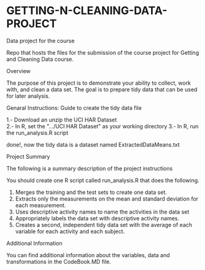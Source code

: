 # GETTING-N-CLEANING-DATA-PROJECT
Data project for the course 

Repo that hosts the files for the submission of the course project for Getting and Cleaning Data course.

Overview

The purpose of this project is to demonstrate your ability to collect, work with, and clean a data set. 
The goal is to prepare tidy data that can be used for later analysis. 


Genaral Instructions:
    Guide to create the tidy data file

1.- Download an unzip the UCI HAR Dataset  
2.- In R, set the ".../UCI HAR Dataset" as your working directory 
3.- In R, run the run_analysis.R script  

done!, now the tidy data is a dataset named ExtractedDataMeans.txt


Project Summary

The following is a summary description of the project instructions

You should create one R script called run_analysis.R that does the following. 
1. Merges the training and the test sets to create one data set.
2. Extracts only the measurements on the mean and standard deviation for each measurement.
3. Uses descriptive activity names to name the activities in the data set 
4. Appropriately labels the data set with descriptive activity names.
5. Creates a second, independent tidy data set with the average of each variable for each activity and each subject.

Additional Information

You can find additional information about the variables, data and transformations in the CodeBook.MD file.
